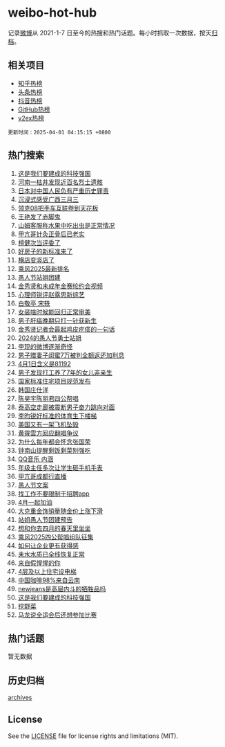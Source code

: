 # weibo-hot-hub

记录[微博](https://www.weibo.com)从 2021-1-7 日至今的热搜和热门话题。每小时抓取一次数据，按天[归档](archives)。

## 相关项目

- [知乎热榜](https://github.com/lonnyzhang423/zhihu-hot-hub)
- [头条热榜](https://github.com/lonnyzhang423/toutiao-hot-hub)
- [抖音热榜](https://github.com/lonnyzhang423/douyin-hot-hub)
- [GitHub热榜](https://github.com/lonnyzhang423/github-hot-hub)
- [v2ex热榜](https://github.com/lonnyzhang423/v2ex-hot-hub)


`更新时间：2025-04-01 04:15:15 +0800`

## 热门搜索

1. [这是我们要建成的科技强国](https://m.weibo.cn/search?containerid=100103type%3D1%26t%3D10%26q%3D%23%E8%BF%99%E6%98%AF%E6%88%91%E4%BB%AC%E8%A6%81%E5%BB%BA%E6%88%90%E7%9A%84%E7%A7%91%E6%8A%80%E5%BC%BA%E5%9B%BD%23&stream_entry_id=51&isnewpage=1&extparam=seat%3D1%26filter_type%3Drealtimehot%26stream_entry_id%3D51%26c_type%3D51%26q%3D%2523%25E8%25BF%2599%25E6%2598%25AF%25E6%2588%2591%25E4%25BB%25AC%25E8%25A6%2581%25E5%25BB%25BA%25E6%2588%2590%25E7%259A%2584%25E7%25A7%2591%25E6%258A%2580%25E5%25BC%25BA%25E5%259B%25BD%2523%26cate%3D10103%26pos%3D0%26dgr%3D0%26display_time%3D1743452114%26pre_seqid%3D17434521144310315097182)
1. [河南一枯井发现近百名烈士遗骸](https://m.weibo.cn/search?containerid=100103type%3D1%26t%3D10%26q%3D%23%E6%B2%B3%E5%8D%97%E4%B8%80%E6%9E%AF%E4%BA%95%E5%8F%91%E7%8E%B0%E8%BF%91%E7%99%BE%E5%90%8D%E7%83%88%E5%A3%AB%E9%81%97%E9%AA%B8%23&stream_entry_id=31&isnewpage=1&extparam=seat%3D1%26filter_type%3Drealtimehot%26q%3D%2523%25E6%25B2%25B3%25E5%258D%2597%25E4%25B8%2580%25E6%259E%25AF%25E4%25BA%2595%25E5%258F%2591%25E7%258E%25B0%25E8%25BF%2591%25E7%2599%25BE%25E5%2590%258D%25E7%2583%2588%25E5%25A3%25AB%25E9%2581%2597%25E9%25AA%25B8%2523%26c_type%3D31%26cate%3D5001%26pos%3D0%26flag%3D0%26stream_entry_id%3D31%26realpos%3D1%26lcate%3D5001%26dgr%3D0%26band_rank%3D1%26display_time%3D1743452114%26pre_seqid%3D17434521144310315097182)
1. [日本对中国人民负有严重历史罪责](https://m.weibo.cn/search?containerid=100103type%3D1%26t%3D10%26q%3D%23%E6%97%A5%E6%9C%AC%E5%AF%B9%E4%B8%AD%E5%9B%BD%E4%BA%BA%E6%B0%91%E8%B4%9F%E6%9C%89%E4%B8%A5%E9%87%8D%E5%8E%86%E5%8F%B2%E7%BD%AA%E8%B4%A3%23&stream_entry_id=31&isnewpage=1&extparam=seat%3D1%26filter_type%3Drealtimehot%26q%3D%2523%25E6%2597%25A5%25E6%259C%25AC%25E5%25AF%25B9%25E4%25B8%25AD%25E5%259B%25BD%25E4%25BA%25BA%25E6%25B0%2591%25E8%25B4%259F%25E6%259C%2589%25E4%25B8%25A5%25E9%2587%258D%25E5%258E%2586%25E5%258F%25B2%25E7%25BD%25AA%25E8%25B4%25A3%2523%26c_type%3D31%26cate%3D5001%26pos%3D1%26flag%3D0%26stream_entry_id%3D31%26realpos%3D2%26lcate%3D5001%26dgr%3D0%26band_rank%3D2%26display_time%3D1743452114%26pre_seqid%3D17434521144310315097182)
1. [沉浸式感受广西三月三](https://m.weibo.cn/search?containerid=100103type%3D1%26t%3D10%26q%3D%23%E6%B2%89%E6%B5%B8%E5%BC%8F%E6%84%9F%E5%8F%97%E5%B9%BF%E8%A5%BF%E4%B8%89%E6%9C%88%E4%B8%89%23&stream_entry_id=31&isnewpage=1&extparam=seat%3D1%26filter_type%3Drealtimehot%26q%3D%2523%25E6%25B2%2589%25E6%25B5%25B8%25E5%25BC%258F%25E6%2584%259F%25E5%258F%2597%25E5%25B9%25BF%25E8%25A5%25BF%25E4%25B8%2589%25E6%259C%2588%25E4%25B8%2589%2523%26c_type%3D31%26cate%3D5001%26pos%3D2%26flag%3D0%26stream_entry_id%3D31%26realpos%3D3%26lcate%3D5001%26dgr%3D0%26band_rank%3D3%26display_time%3D1743452114%26pre_seqid%3D17434521144310315097182)
1. [领克08把手车互联卷到天花板](https://m.weibo.cn/search?containerid=100103type%3D1%26t%3D10%26q%3D%23%E9%A2%86%E5%85%8B08%E6%8A%8A%E6%89%8B%E8%BD%A6%E4%BA%92%E8%81%94%E5%8D%B7%E5%88%B0%E5%A4%A9%E8%8A%B1%E6%9D%BF%23&stream_entry_id=31&isnewpage=1&extparam=seat%3D1%26filter_type%3Drealtimehot%26q%3D%2523%25E9%25A2%2586%25E5%2585%258B08%25E6%258A%258A%25E6%2589%258B%25E8%25BD%25A6%25E4%25BA%2592%25E8%2581%2594%25E5%258D%25B7%25E5%2588%25B0%25E5%25A4%25A9%25E8%258A%25B1%25E6%259D%25BF%2523%26c_type%3D31%26topic_ad%3D1%26adid%3D281746%26cate%3D5001%26pos%3D3%26stream_entry_id%3D31%26lcate%3D5001%26dgr%3D0%26is_ad_pos%3D1%26band_rank%3D4%26display_time%3D1743452114%26pre_seqid%3D17434521144310315097182)
1. [王艳发了赤脚鬼](https://m.weibo.cn/search?containerid=100103type%3D1%26t%3D10%26q%3D%E7%8E%8B%E8%89%B3%E5%8F%91%E4%BA%86%E8%B5%A4%E8%84%9A%E9%AC%BC&stream_entry_id=31&isnewpage=1&extparam=seat%3D1%26filter_type%3Drealtimehot%26q%3D%25E7%258E%258B%25E8%2589%25B3%25E5%258F%2591%25E4%25BA%2586%25E8%25B5%25A4%25E8%2584%259A%25E9%25AC%25BC%26c_type%3D31%26cate%3D5001%26pos%3D4%26flag%3D2%26stream_entry_id%3D31%26realpos%3D4%26lcate%3D5001%26dgr%3D0%26band_rank%3D4%26display_time%3D1743452114%26pre_seqid%3D17434521144310315097182)
1. [山姆客服称水果中吃出虫是正常情况](https://m.weibo.cn/search?containerid=100103type%3D1%26t%3D10%26q%3D%23%E5%B1%B1%E5%A7%86%E5%AE%A2%E6%9C%8D%E7%A7%B0%E6%B0%B4%E6%9E%9C%E4%B8%AD%E5%90%83%E5%87%BA%E8%99%AB%E6%98%AF%E6%AD%A3%E5%B8%B8%E6%83%85%E5%86%B5%23&stream_entry_id=31&isnewpage=1&extparam=seat%3D1%26filter_type%3Drealtimehot%26q%3D%2523%25E5%25B1%25B1%25E5%25A7%2586%25E5%25AE%25A2%25E6%259C%258D%25E7%25A7%25B0%25E6%25B0%25B4%25E6%259E%259C%25E4%25B8%25AD%25E5%2590%2583%25E5%2587%25BA%25E8%2599%25AB%25E6%2598%25AF%25E6%25AD%25A3%25E5%25B8%25B8%25E6%2583%2585%25E5%2586%25B5%2523%26c_type%3D31%26cate%3D5001%26pos%3D5%26flag%3D0%26stream_entry_id%3D31%26realpos%3D5%26lcate%3D5001%26dgr%3D0%26band_rank%3D5%26display_time%3D1743452114%26pre_seqid%3D17434521144310315097182)
1. [甲亢哥针灸正骨后已老实](https://m.weibo.cn/search?containerid=100103type%3D1%26t%3D10%26q%3D%23%E7%94%B2%E4%BA%A2%E5%93%A5%E9%92%88%E7%81%B8%E6%AD%A3%E9%AA%A8%E5%90%8E%E5%B7%B2%E8%80%81%E5%AE%9E%23&stream_entry_id=31&isnewpage=1&extparam=seat%3D1%26filter_type%3Drealtimehot%26q%3D%2523%25E7%2594%25B2%25E4%25BA%25A2%25E5%2593%25A5%25E9%2592%2588%25E7%2581%25B8%25E6%25AD%25A3%25E9%25AA%25A8%25E5%2590%258E%25E5%25B7%25B2%25E8%2580%2581%25E5%25AE%259E%2523%26c_type%3D31%26cate%3D5001%26pos%3D6%26flag%3D0%26stream_entry_id%3D31%26realpos%3D6%26lcate%3D5001%26dgr%3D0%26band_rank%3D6%26display_time%3D1743452114%26pre_seqid%3D17434521144310315097182)
1. [檀健次当评委了](https://m.weibo.cn/search?containerid=100103type%3D1%26t%3D10%26q%3D%23%E6%AA%80%E5%81%A5%E6%AC%A1%E5%BD%93%E8%AF%84%E5%A7%94%E4%BA%86%23&stream_entry_id=31&isnewpage=1&extparam=seat%3D1%26filter_type%3Drealtimehot%26q%3D%2523%25E6%25AA%2580%25E5%2581%25A5%25E6%25AC%25A1%25E5%25BD%2593%25E8%25AF%2584%25E5%25A7%2594%25E4%25BA%2586%2523%26c_type%3D31%26cate%3D5001%26pos%3D7%26flag%3D0%26stream_entry_id%3D31%26realpos%3D7%26lcate%3D5001%26dgr%3D0%26band_rank%3D7%26display_time%3D1743452114%26pre_seqid%3D17434521144310315097182)
1. [好房子的新标准来了](https://m.weibo.cn/search?containerid=100103type%3D1%26t%3D10%26q%3D%23%E5%A5%BD%E6%88%BF%E5%AD%90%E7%9A%84%E6%96%B0%E6%A0%87%E5%87%86%E6%9D%A5%E4%BA%86%23&stream_entry_id=31&isnewpage=1&extparam=seat%3D1%26filter_type%3Drealtimehot%26q%3D%2523%25E5%25A5%25BD%25E6%2588%25BF%25E5%25AD%2590%25E7%259A%2584%25E6%2596%25B0%25E6%25A0%2587%25E5%2587%2586%25E6%259D%25A5%25E4%25BA%2586%2523%26c_type%3D31%26cate%3D5001%26pos%3D8%26flag%3D0%26stream_entry_id%3D31%26realpos%3D8%26lcate%3D5001%26dgr%3D0%26band_rank%3D8%26display_time%3D1743452114%26pre_seqid%3D17434521144310315097182)
1. [横店变竖店了](https://m.weibo.cn/search?containerid=100103type%3D1%26t%3D10%26q%3D%23%E6%A8%AA%E5%BA%97%E5%8F%98%E7%AB%96%E5%BA%97%E4%BA%86%23&stream_entry_id=31&isnewpage=1&extparam=seat%3D1%26filter_type%3Drealtimehot%26q%3D%2523%25E6%25A8%25AA%25E5%25BA%2597%25E5%258F%2598%25E7%25AB%2596%25E5%25BA%2597%25E4%25BA%2586%2523%26c_type%3D31%26cate%3D5001%26pos%3D9%26flag%3D0%26stream_entry_id%3D31%26realpos%3D9%26lcate%3D5001%26dgr%3D0%26band_rank%3D9%26display_time%3D1743452114%26pre_seqid%3D17434521144310315097182)
1. [乘风2025最新排名](https://m.weibo.cn/search?containerid=100103type%3D1%26t%3D10%26q%3D%23%E4%B9%98%E9%A3%8E2025%E6%9C%80%E6%96%B0%E6%8E%92%E5%90%8D%23&stream_entry_id=31&isnewpage=1&extparam=seat%3D1%26filter_type%3Drealtimehot%26q%3D%2523%25E4%25B9%2598%25E9%25A3%258E2025%25E6%259C%2580%25E6%2596%25B0%25E6%258E%2592%25E5%2590%258D%2523%26c_type%3D31%26cate%3D5001%26pos%3D10%26flag%3D0%26stream_entry_id%3D31%26realpos%3D10%26lcate%3D5001%26dgr%3D0%26band_rank%3D10%26display_time%3D1743452114%26pre_seqid%3D17434521144310315097182)
1. [愚人节站姐团建](https://m.weibo.cn/search?containerid=100103type%3D1%26t%3D10%26q%3D%23%E6%84%9A%E4%BA%BA%E8%8A%82%E7%AB%99%E5%A7%90%E5%9B%A2%E5%BB%BA%23&stream_entry_id=31&isnewpage=1&extparam=seat%3D1%26filter_type%3Drealtimehot%26q%3D%2523%25E6%2584%259A%25E4%25BA%25BA%25E8%258A%2582%25E7%25AB%2599%25E5%25A7%2590%25E5%259B%25A2%25E5%25BB%25BA%2523%26c_type%3D31%26cate%3D5001%26pos%3D11%26flag%3D2%26stream_entry_id%3D31%26realpos%3D11%26lcate%3D5001%26dgr%3D0%26band_rank%3D11%26display_time%3D1743452114%26pre_seqid%3D17434521144310315097182)
1. [金秀贤和未成年金赛纶约会视频](https://m.weibo.cn/search?containerid=100103type%3D1%26t%3D10%26q%3D%E9%87%91%E7%A7%80%E8%B4%A4%E5%92%8C%E6%9C%AA%E6%88%90%E5%B9%B4%E9%87%91%E8%B5%9B%E7%BA%B6%E7%BA%A6%E4%BC%9A%E8%A7%86%E9%A2%91&stream_entry_id=31&isnewpage=1&extparam=seat%3D1%26filter_type%3Drealtimehot%26q%3D%25E9%2587%2591%25E7%25A7%2580%25E8%25B4%25A4%25E5%2592%258C%25E6%259C%25AA%25E6%2588%2590%25E5%25B9%25B4%25E9%2587%2591%25E8%25B5%259B%25E7%25BA%25B6%25E7%25BA%25A6%25E4%25BC%259A%25E8%25A7%2586%25E9%25A2%2591%26c_type%3D31%26cate%3D5001%26pos%3D12%26flag%3D2%26stream_entry_id%3D31%26realpos%3D12%26lcate%3D5001%26dgr%3D0%26band_rank%3D12%26display_time%3D1743452114%26pre_seqid%3D17434521144310315097182)
1. [心理师锐评赵露思新综艺](https://m.weibo.cn/search?containerid=100103type%3D1%26t%3D10%26q%3D%23%E5%BF%83%E7%90%86%E5%B8%88%E9%94%90%E8%AF%84%E8%B5%B5%E9%9C%B2%E6%80%9D%E6%96%B0%E7%BB%BC%E8%89%BA%23&stream_entry_id=31&isnewpage=1&extparam=seat%3D1%26filter_type%3Drealtimehot%26q%3D%2523%25E5%25BF%2583%25E7%2590%2586%25E5%25B8%2588%25E9%2594%2590%25E8%25AF%2584%25E8%25B5%25B5%25E9%259C%25B2%25E6%2580%259D%25E6%2596%25B0%25E7%25BB%25BC%25E8%2589%25BA%2523%26c_type%3D31%26cate%3D5001%26pos%3D13%26flag%3D2%26stream_entry_id%3D31%26realpos%3D13%26lcate%3D5001%26dgr%3D0%26band_rank%3D13%26display_time%3D1743452114%26pre_seqid%3D17434521144310315097182)
1. [白敬亭 宋轶](https://m.weibo.cn/search?containerid=100103type%3D1%26t%3D10%26q%3D%E7%99%BD%E6%95%AC%E4%BA%AD+%E5%AE%8B%E8%BD%B6&stream_entry_id=31&isnewpage=1&extparam=seat%3D1%26filter_type%3Drealtimehot%26q%3D%25E7%2599%25BD%25E6%2595%25AC%25E4%25BA%25AD%2520%25E5%25AE%258B%25E8%25BD%25B6%26c_type%3D31%26cate%3D5001%26pos%3D14%26flag%3D2%26stream_entry_id%3D31%26realpos%3D14%26lcate%3D5001%26dgr%3D0%26band_rank%3D14%26display_time%3D1743452114%26pre_seqid%3D17434521144310315097182)
1. [女装啥时候能回归正常审美](https://m.weibo.cn/search?containerid=100103type%3D1%26t%3D10%26q%3D%E5%A5%B3%E8%A3%85%E5%95%A5%E6%97%B6%E5%80%99%E8%83%BD%E5%9B%9E%E5%BD%92%E6%AD%A3%E5%B8%B8%E5%AE%A1%E7%BE%8E&stream_entry_id=31&isnewpage=1&extparam=seat%3D1%26filter_type%3Drealtimehot%26q%3D%25E5%25A5%25B3%25E8%25A3%2585%25E5%2595%25A5%25E6%2597%25B6%25E5%2580%2599%25E8%2583%25BD%25E5%259B%259E%25E5%25BD%2592%25E6%25AD%25A3%25E5%25B8%25B8%25E5%25AE%25A1%25E7%25BE%258E%26c_type%3D31%26cate%3D5001%26pos%3D15%26flag%3D2%26stream_entry_id%3D31%26realpos%3D15%26lcate%3D5001%26dgr%3D0%26band_rank%3D15%26display_time%3D1743452114%26pre_seqid%3D17434521144310315097182)
1. [男子肝癌晚期只打一针获新生](https://m.weibo.cn/search?containerid=100103type%3D1%26t%3D10%26q%3D%23%E7%94%B7%E5%AD%90%E8%82%9D%E7%99%8C%E6%99%9A%E6%9C%9F%E5%8F%AA%E6%89%93%E4%B8%80%E9%92%88%E8%8E%B7%E6%96%B0%E7%94%9F%23&stream_entry_id=31&isnewpage=1&extparam=seat%3D1%26filter_type%3Drealtimehot%26q%3D%2523%25E7%2594%25B7%25E5%25AD%2590%25E8%2582%259D%25E7%2599%258C%25E6%2599%259A%25E6%259C%259F%25E5%258F%25AA%25E6%2589%2593%25E4%25B8%2580%25E9%2592%2588%25E8%258E%25B7%25E6%2596%25B0%25E7%2594%259F%2523%26c_type%3D31%26cate%3D5001%26pos%3D16%26flag%3D0%26stream_entry_id%3D31%26realpos%3D16%26lcate%3D5001%26dgr%3D0%26band_rank%3D16%26display_time%3D1743452114%26pre_seqid%3D17434521144310315097182)
1. [金秀贤记者会最起鸡皮疙瘩的一句话](https://m.weibo.cn/search?containerid=100103type%3D1%26t%3D10%26q%3D%23%E9%87%91%E7%A7%80%E8%B4%A4%E8%AE%B0%E8%80%85%E4%BC%9A%E6%9C%80%E8%B5%B7%E9%B8%A1%E7%9A%AE%E7%96%99%E7%98%A9%E7%9A%84%E4%B8%80%E5%8F%A5%E8%AF%9D%23&stream_entry_id=31&isnewpage=1&extparam=seat%3D1%26filter_type%3Drealtimehot%26q%3D%2523%25E9%2587%2591%25E7%25A7%2580%25E8%25B4%25A4%25E8%25AE%25B0%25E8%2580%2585%25E4%25BC%259A%25E6%259C%2580%25E8%25B5%25B7%25E9%25B8%25A1%25E7%259A%25AE%25E7%2596%2599%25E7%2598%25A9%25E7%259A%2584%25E4%25B8%2580%25E5%258F%25A5%25E8%25AF%259D%2523%26c_type%3D31%26cate%3D5001%26pos%3D17%26flag%3D2%26stream_entry_id%3D31%26realpos%3D17%26lcate%3D5001%26dgr%3D0%26band_rank%3D17%26display_time%3D1743452114%26pre_seqid%3D17434521144310315097182)
1. [2024的愚人节勇士站姐](https://m.weibo.cn/search?containerid=100103type%3D1%26t%3D10%26q%3D2024%E7%9A%84%E6%84%9A%E4%BA%BA%E8%8A%82%E5%8B%87%E5%A3%AB%E7%AB%99%E5%A7%90&stream_entry_id=31&isnewpage=1&extparam=seat%3D1%26filter_type%3Drealtimehot%26q%3D2024%25E7%259A%2584%25E6%2584%259A%25E4%25BA%25BA%25E8%258A%2582%25E5%258B%2587%25E5%25A3%25AB%25E7%25AB%2599%25E5%25A7%2590%26c_type%3D31%26cate%3D5001%26pos%3D18%26flag%3D0%26stream_entry_id%3D31%26realpos%3D18%26lcate%3D5001%26dgr%3D0%26band_rank%3D18%26display_time%3D1743452114%26pre_seqid%3D17434521144310315097182)
1. [李现的微博逐渐奇怪](https://m.weibo.cn/search?containerid=100103type%3D1%26t%3D10%26q%3D%23%E6%9D%8E%E7%8E%B0%E7%9A%84%E5%BE%AE%E5%8D%9A%E9%80%90%E6%B8%90%E5%A5%87%E6%80%AA%23&stream_entry_id=31&isnewpage=1&extparam=seat%3D1%26filter_type%3Drealtimehot%26q%3D%2523%25E6%259D%258E%25E7%258E%25B0%25E7%259A%2584%25E5%25BE%25AE%25E5%258D%259A%25E9%2580%2590%25E6%25B8%2590%25E5%25A5%2587%25E6%2580%25AA%2523%26c_type%3D31%26cate%3D5001%26pos%3D19%26flag%3D2%26stream_entry_id%3D31%26realpos%3D19%26lcate%3D5001%26dgr%3D0%26band_rank%3D19%26display_time%3D1743452114%26pre_seqid%3D17434521144310315097182)
1. [男子赠妻子闺蜜7万被判全额返还加利息](https://m.weibo.cn/search?containerid=100103type%3D1%26t%3D10%26q%3D%23%E7%94%B7%E5%AD%90%E8%B5%A0%E5%A6%BB%E5%AD%90%E9%97%BA%E8%9C%9C7%E4%B8%87%E8%A2%AB%E5%88%A4%E5%85%A8%E9%A2%9D%E8%BF%94%E8%BF%98%E5%8A%A0%E5%88%A9%E6%81%AF%23&stream_entry_id=31&isnewpage=1&extparam=seat%3D1%26filter_type%3Drealtimehot%26q%3D%2523%25E7%2594%25B7%25E5%25AD%2590%25E8%25B5%25A0%25E5%25A6%25BB%25E5%25AD%2590%25E9%2597%25BA%25E8%259C%259C7%25E4%25B8%2587%25E8%25A2%25AB%25E5%2588%25A4%25E5%2585%25A8%25E9%25A2%259D%25E8%25BF%2594%25E8%25BF%2598%25E5%258A%25A0%25E5%2588%25A9%25E6%2581%25AF%2523%26c_type%3D31%26cate%3D5001%26pos%3D20%26flag%3D0%26stream_entry_id%3D31%26realpos%3D20%26lcate%3D5001%26dgr%3D0%26band_rank%3D20%26display_time%3D1743452114%26pre_seqid%3D17434521144310315097182)
1. [4月1日含义是81192](https://m.weibo.cn/search?containerid=100103type%3D1%26t%3D10%26q%3D%234%E6%9C%881%E6%97%A5%E5%90%AB%E4%B9%89%E6%98%AF81192%23&stream_entry_id=31&isnewpage=1&extparam=seat%3D1%26filter_type%3Drealtimehot%26q%3D%25234%25E6%259C%25881%25E6%2597%25A5%25E5%2590%25AB%25E4%25B9%2589%25E6%2598%25AF81192%2523%26c_type%3D31%26cate%3D5001%26pos%3D21%26flag%3D1%26stream_entry_id%3D31%26realpos%3D21%26lcate%3D5001%26dgr%3D0%26band_rank%3D21%26display_time%3D1743452114%26pre_seqid%3D17434521144310315097182)
1. [男子发现打工养了7年的女儿非亲生](https://m.weibo.cn/search?containerid=100103type%3D1%26t%3D10%26q%3D%23%E7%94%B7%E5%AD%90%E5%8F%91%E7%8E%B0%E6%89%93%E5%B7%A5%E5%85%BB%E4%BA%867%E5%B9%B4%E7%9A%84%E5%A5%B3%E5%84%BF%E9%9D%9E%E4%BA%B2%E7%94%9F%23&stream_entry_id=31&isnewpage=1&extparam=seat%3D1%26filter_type%3Drealtimehot%26q%3D%2523%25E7%2594%25B7%25E5%25AD%2590%25E5%258F%2591%25E7%258E%25B0%25E6%2589%2593%25E5%25B7%25A5%25E5%2585%25BB%25E4%25BA%25867%25E5%25B9%25B4%25E7%259A%2584%25E5%25A5%25B3%25E5%2584%25BF%25E9%259D%259E%25E4%25BA%25B2%25E7%2594%259F%2523%26c_type%3D31%26cate%3D5001%26pos%3D22%26flag%3D0%26stream_entry_id%3D31%26realpos%3D22%26lcate%3D5001%26dgr%3D0%26band_rank%3D22%26display_time%3D1743452114%26pre_seqid%3D17434521144310315097182)
1. [国家标准住宅项目规范发布](https://m.weibo.cn/search?containerid=100103type%3D1%26t%3D10%26q%3D%23%E5%9B%BD%E5%AE%B6%E6%A0%87%E5%87%86%E4%BD%8F%E5%AE%85%E9%A1%B9%E7%9B%AE%E8%A7%84%E8%8C%83%E5%8F%91%E5%B8%83%23&stream_entry_id=31&isnewpage=1&extparam=seat%3D1%26filter_type%3Drealtimehot%26q%3D%2523%25E5%259B%25BD%25E5%25AE%25B6%25E6%25A0%2587%25E5%2587%2586%25E4%25BD%258F%25E5%25AE%2585%25E9%25A1%25B9%25E7%259B%25AE%25E8%25A7%2584%25E8%258C%2583%25E5%258F%2591%25E5%25B8%2583%2523%26c_type%3D31%26cate%3D5001%26pos%3D23%26flag%3D0%26stream_entry_id%3D31%26realpos%3D23%26lcate%3D5001%26dgr%3D0%26band_rank%3D23%26display_time%3D1743452114%26pre_seqid%3D17434521144310315097182)
1. [韩国庄仕洋](https://m.weibo.cn/search?containerid=100103type%3D1%26t%3D10%26q%3D%E9%9F%A9%E5%9B%BD%E5%BA%84%E4%BB%95%E6%B4%8B&stream_entry_id=31&isnewpage=1&extparam=seat%3D1%26filter_type%3Drealtimehot%26q%3D%25E9%259F%25A9%25E5%259B%25BD%25E5%25BA%2584%25E4%25BB%2595%25E6%25B4%258B%26c_type%3D31%26cate%3D5001%26pos%3D24%26flag%3D0%26stream_entry_id%3D31%26realpos%3D24%26lcate%3D5001%26dgr%3D0%26band_rank%3D24%26display_time%3D1743452114%26pre_seqid%3D17434521144310315097182)
1. [陈昊宇陈丽君四公帮唱](https://m.weibo.cn/search?containerid=100103type%3D1%26t%3D10%26q%3D%23%E9%99%88%E6%98%8A%E5%AE%87%E9%99%88%E4%B8%BD%E5%90%9B%E5%9B%9B%E5%85%AC%E5%B8%AE%E5%94%B1%23&stream_entry_id=31&isnewpage=1&extparam=seat%3D1%26filter_type%3Drealtimehot%26q%3D%2523%25E9%2599%2588%25E6%2598%258A%25E5%25AE%2587%25E9%2599%2588%25E4%25B8%25BD%25E5%2590%259B%25E5%259B%259B%25E5%2585%25AC%25E5%25B8%25AE%25E5%2594%25B1%2523%26c_type%3D31%26cate%3D5001%26pos%3D25%26flag%3D0%26stream_entry_id%3D31%26realpos%3D25%26lcate%3D5001%26dgr%3D0%26band_rank%3D25%26display_time%3D1743452114%26pre_seqid%3D17434521144310315097182)
1. [泰高空走廊被震断男子奋力跳向对面](https://m.weibo.cn/search?containerid=100103type%3D1%26t%3D10%26q%3D%23%E6%B3%B0%E9%AB%98%E7%A9%BA%E8%B5%B0%E5%BB%8A%E8%A2%AB%E9%9C%87%E6%96%AD%E7%94%B7%E5%AD%90%E5%A5%8B%E5%8A%9B%E8%B7%B3%E5%90%91%E5%AF%B9%E9%9D%A2%23&stream_entry_id=31&isnewpage=1&extparam=seat%3D1%26filter_type%3Drealtimehot%26q%3D%2523%25E6%25B3%25B0%25E9%25AB%2598%25E7%25A9%25BA%25E8%25B5%25B0%25E5%25BB%258A%25E8%25A2%25AB%25E9%259C%2587%25E6%2596%25AD%25E7%2594%25B7%25E5%25AD%2590%25E5%25A5%258B%25E5%258A%259B%25E8%25B7%25B3%25E5%2590%2591%25E5%25AF%25B9%25E9%259D%25A2%2523%26c_type%3D31%26cate%3D5001%26pos%3D26%26flag%3D0%26stream_entry_id%3D31%26realpos%3D26%26lcate%3D5001%26dgr%3D0%26band_rank%3D26%26display_time%3D1743452114%26pre_seqid%3D17434521144310315097182)
1. [李昀锐好标准的体育生下楼梯](https://m.weibo.cn/search?containerid=100103type%3D1%26t%3D10%26q%3D%23%E6%9D%8E%E6%98%80%E9%94%90%E5%A5%BD%E6%A0%87%E5%87%86%E7%9A%84%E4%BD%93%E8%82%B2%E7%94%9F%E4%B8%8B%E6%A5%BC%E6%A2%AF%23&stream_entry_id=31&isnewpage=1&extparam=seat%3D1%26filter_type%3Drealtimehot%26q%3D%2523%25E6%259D%258E%25E6%2598%2580%25E9%2594%2590%25E5%25A5%25BD%25E6%25A0%2587%25E5%2587%2586%25E7%259A%2584%25E4%25BD%2593%25E8%2582%25B2%25E7%2594%259F%25E4%25B8%258B%25E6%25A5%25BC%25E6%25A2%25AF%2523%26c_type%3D31%26cate%3D5001%26pos%3D27%26flag%3D0%26stream_entry_id%3D31%26realpos%3D27%26lcate%3D5001%26dgr%3D0%26band_rank%3D27%26display_time%3D1743452114%26pre_seqid%3D17434521144310315097182)
1. [美国又有一架飞机坠毁](https://m.weibo.cn/search?containerid=100103type%3D1%26t%3D10%26q%3D%23%E7%BE%8E%E5%9B%BD%E5%8F%88%E6%9C%89%E4%B8%80%E6%9E%B6%E9%A3%9E%E6%9C%BA%E5%9D%A0%E6%AF%81%23&stream_entry_id=31&isnewpage=1&extparam=seat%3D1%26filter_type%3Drealtimehot%26q%3D%2523%25E7%25BE%258E%25E5%259B%25BD%25E5%258F%2588%25E6%259C%2589%25E4%25B8%2580%25E6%259E%25B6%25E9%25A3%259E%25E6%259C%25BA%25E5%259D%25A0%25E6%25AF%2581%2523%26c_type%3D31%26cate%3D5001%26pos%3D28%26flag%3D1%26stream_entry_id%3D31%26realpos%3D28%26lcate%3D5001%26dgr%3D0%26band_rank%3D28%26display_time%3D1743452114%26pre_seqid%3D17434521144310315097182)
1. [黄霄雲方回应翻唱争议](https://m.weibo.cn/search?containerid=100103type%3D1%26t%3D10%26q%3D%23%E9%BB%84%E9%9C%84%E9%9B%B2%E6%96%B9%E5%9B%9E%E5%BA%94%E7%BF%BB%E5%94%B1%E4%BA%89%E8%AE%AE%23&stream_entry_id=31&isnewpage=1&extparam=seat%3D1%26filter_type%3Drealtimehot%26q%3D%2523%25E9%25BB%2584%25E9%259C%2584%25E9%259B%25B2%25E6%2596%25B9%25E5%259B%259E%25E5%25BA%2594%25E7%25BF%25BB%25E5%2594%25B1%25E4%25BA%2589%25E8%25AE%25AE%2523%26c_type%3D31%26cate%3D5001%26pos%3D29%26flag%3D0%26stream_entry_id%3D31%26realpos%3D29%26lcate%3D5001%26dgr%3D0%26band_rank%3D29%26display_time%3D1743452114%26pre_seqid%3D17434521144310315097182)
1. [为什么每年都会怀念张国荣](https://m.weibo.cn/search?containerid=100103type%3D1%26t%3D10%26q%3D%E4%B8%BA%E4%BB%80%E4%B9%88%E6%AF%8F%E5%B9%B4%E9%83%BD%E4%BC%9A%E6%80%80%E5%BF%B5%E5%BC%A0%E5%9B%BD%E8%8D%A3&stream_entry_id=31&isnewpage=1&extparam=seat%3D1%26filter_type%3Drealtimehot%26q%3D%25E4%25B8%25BA%25E4%25BB%2580%25E4%25B9%2588%25E6%25AF%258F%25E5%25B9%25B4%25E9%2583%25BD%25E4%25BC%259A%25E6%2580%2580%25E5%25BF%25B5%25E5%25BC%25A0%25E5%259B%25BD%25E8%258D%25A3%26c_type%3D31%26cate%3D5001%26pos%3D30%26flag%3D0%26stream_entry_id%3D31%26realpos%3D30%26lcate%3D5001%26dgr%3D0%26band_rank%3D30%26display_time%3D1743452114%26pre_seqid%3D17434521144310315097182)
1. [钟南山提醒剩饭剩菜别强吃](https://m.weibo.cn/search?containerid=100103type%3D1%26t%3D10%26q%3D%23%E9%92%9F%E5%8D%97%E5%B1%B1%E6%8F%90%E9%86%92%E5%89%A9%E9%A5%AD%E5%89%A9%E8%8F%9C%E5%88%AB%E5%BC%BA%E5%90%83%23&stream_entry_id=31&isnewpage=1&extparam=seat%3D1%26filter_type%3Drealtimehot%26q%3D%2523%25E9%2592%259F%25E5%258D%2597%25E5%25B1%25B1%25E6%258F%2590%25E9%2586%2592%25E5%2589%25A9%25E9%25A5%25AD%25E5%2589%25A9%25E8%258F%259C%25E5%2588%25AB%25E5%25BC%25BA%25E5%2590%2583%2523%26c_type%3D31%26cate%3D5001%26pos%3D31%26flag%3D0%26stream_entry_id%3D31%26realpos%3D31%26lcate%3D5001%26dgr%3D0%26band_rank%3D31%26display_time%3D1743452114%26pre_seqid%3D17434521144310315097182)
1. [QQ音乐 内涵](https://m.weibo.cn/search?containerid=100103type%3D1%26t%3D10%26q%3DQQ%E9%9F%B3%E4%B9%90+%E5%86%85%E6%B6%B5&stream_entry_id=31&isnewpage=1&extparam=seat%3D1%26filter_type%3Drealtimehot%26q%3DQQ%25E9%259F%25B3%25E4%25B9%2590%2520%25E5%2586%2585%25E6%25B6%25B5%26c_type%3D31%26cate%3D5001%26pos%3D32%26flag%3D0%26stream_entry_id%3D31%26realpos%3D32%26lcate%3D5001%26dgr%3D0%26band_rank%3D32%26display_time%3D1743452114%26pre_seqid%3D17434521144310315097182)
1. [年级主任多次让学生砸手机手表](https://m.weibo.cn/search?containerid=100103type%3D1%26t%3D10%26q%3D%23%E5%B9%B4%E7%BA%A7%E4%B8%BB%E4%BB%BB%E5%A4%9A%E6%AC%A1%E8%AE%A9%E5%AD%A6%E7%94%9F%E7%A0%B8%E6%89%8B%E6%9C%BA%E6%89%8B%E8%A1%A8%23&stream_entry_id=31&isnewpage=1&extparam=seat%3D1%26filter_type%3Drealtimehot%26q%3D%2523%25E5%25B9%25B4%25E7%25BA%25A7%25E4%25B8%25BB%25E4%25BB%25BB%25E5%25A4%259A%25E6%25AC%25A1%25E8%25AE%25A9%25E5%25AD%25A6%25E7%2594%259F%25E7%25A0%25B8%25E6%2589%258B%25E6%259C%25BA%25E6%2589%258B%25E8%25A1%25A8%2523%26c_type%3D31%26cate%3D5001%26pos%3D33%26flag%3D1%26stream_entry_id%3D31%26realpos%3D33%26lcate%3D5001%26dgr%3D0%26band_rank%3D33%26display_time%3D1743452114%26pre_seqid%3D17434521144310315097182)
1. [甲亢哥成都行直播](https://m.weibo.cn/search?containerid=100103type%3D1%26t%3D10%26q%3D%23%E7%94%B2%E4%BA%A2%E5%93%A5%E6%88%90%E9%83%BD%E8%A1%8C%E7%9B%B4%E6%92%AD%23&stream_entry_id=31&isnewpage=1&extparam=seat%3D1%26filter_type%3Drealtimehot%26q%3D%2523%25E7%2594%25B2%25E4%25BA%25A2%25E5%2593%25A5%25E6%2588%2590%25E9%2583%25BD%25E8%25A1%258C%25E7%259B%25B4%25E6%2592%25AD%2523%26c_type%3D31%26cate%3D5001%26pos%3D34%26flag%3D0%26stream_entry_id%3D31%26realpos%3D34%26lcate%3D5001%26dgr%3D0%26band_rank%3D34%26display_time%3D1743452114%26pre_seqid%3D17434521144310315097182)
1. [愚人节文案](https://m.weibo.cn/search?containerid=100103type%3D1%26t%3D10%26q%3D%E6%84%9A%E4%BA%BA%E8%8A%82%E6%96%87%E6%A1%88&stream_entry_id=31&isnewpage=1&extparam=seat%3D1%26filter_type%3Drealtimehot%26q%3D%25E6%2584%259A%25E4%25BA%25BA%25E8%258A%2582%25E6%2596%2587%25E6%25A1%2588%26c_type%3D31%26cate%3D5001%26pos%3D35%26flag%3D0%26stream_entry_id%3D31%26realpos%3D35%26lcate%3D5001%26dgr%3D0%26band_rank%3D35%26display_time%3D1743452114%26pre_seqid%3D17434521144310315097182)
1. [找工作不要限制于招聘app](https://m.weibo.cn/search?containerid=100103type%3D1%26t%3D10%26q%3D%E6%89%BE%E5%B7%A5%E4%BD%9C%E4%B8%8D%E8%A6%81%E9%99%90%E5%88%B6%E4%BA%8E%E6%8B%9B%E8%81%98app&stream_entry_id=31&isnewpage=1&extparam=seat%3D1%26filter_type%3Drealtimehot%26q%3D%25E6%2589%25BE%25E5%25B7%25A5%25E4%25BD%259C%25E4%25B8%258D%25E8%25A6%2581%25E9%2599%2590%25E5%2588%25B6%25E4%25BA%258E%25E6%258B%259B%25E8%2581%2598app%26c_type%3D31%26cate%3D5001%26pos%3D36%26flag%3D0%26stream_entry_id%3D31%26realpos%3D36%26lcate%3D5001%26dgr%3D0%26band_rank%3D36%26display_time%3D1743452114%26pre_seqid%3D17434521144310315097182)
1. [4月一起加油](https://m.weibo.cn/search?containerid=100103type%3D1%26t%3D10%26q%3D%234%E6%9C%88%E4%B8%80%E8%B5%B7%E5%8A%A0%E6%B2%B9%23&stream_entry_id=31&isnewpage=1&extparam=seat%3D1%26filter_type%3Drealtimehot%26q%3D%25234%25E6%259C%2588%25E4%25B8%2580%25E8%25B5%25B7%25E5%258A%25A0%25E6%25B2%25B9%2523%26c_type%3D31%26cate%3D5001%26pos%3D37%26flag%3D0%26stream_entry_id%3D31%26realpos%3D37%26lcate%3D5001%26dgr%3D0%26band_rank%3D37%26display_time%3D1743452114%26pre_seqid%3D17434521144310315097182)
1. [大克重金饰销量随金价上涨下滑](https://m.weibo.cn/search?containerid=100103type%3D1%26t%3D10%26q%3D%23%E5%A4%A7%E5%85%8B%E9%87%8D%E9%87%91%E9%A5%B0%E9%94%80%E9%87%8F%E9%9A%8F%E9%87%91%E4%BB%B7%E4%B8%8A%E6%B6%A8%E4%B8%8B%E6%BB%91%23&stream_entry_id=31&isnewpage=1&extparam=seat%3D1%26filter_type%3Drealtimehot%26q%3D%2523%25E5%25A4%25A7%25E5%2585%258B%25E9%2587%258D%25E9%2587%2591%25E9%25A5%25B0%25E9%2594%2580%25E9%2587%258F%25E9%259A%258F%25E9%2587%2591%25E4%25BB%25B7%25E4%25B8%258A%25E6%25B6%25A8%25E4%25B8%258B%25E6%25BB%2591%2523%26c_type%3D31%26cate%3D5001%26pos%3D38%26flag%3D1%26stream_entry_id%3D31%26realpos%3D38%26lcate%3D5001%26dgr%3D0%26band_rank%3D38%26display_time%3D1743452114%26pre_seqid%3D17434521144310315097182)
1. [站姐愚人节团建预告](https://m.weibo.cn/search?containerid=100103type%3D1%26t%3D10%26q%3D%23%E7%AB%99%E5%A7%90%E6%84%9A%E4%BA%BA%E8%8A%82%E5%9B%A2%E5%BB%BA%E9%A2%84%E5%91%8A%23&stream_entry_id=31&isnewpage=1&extparam=seat%3D1%26filter_type%3Drealtimehot%26q%3D%2523%25E7%25AB%2599%25E5%25A7%2590%25E6%2584%259A%25E4%25BA%25BA%25E8%258A%2582%25E5%259B%25A2%25E5%25BB%25BA%25E9%25A2%2584%25E5%2591%258A%2523%26c_type%3D31%26cate%3D5001%26pos%3D39%26flag%3D0%26stream_entry_id%3D31%26realpos%3D39%26lcate%3D5001%26dgr%3D0%26band_rank%3D39%26display_time%3D1743452114%26pre_seqid%3D17434521144310315097182)
1. [想和你去四月的春天里坐坐](https://m.weibo.cn/search?containerid=100103type%3D1%26t%3D10%26q%3D%23%E6%83%B3%E5%92%8C%E4%BD%A0%E5%8E%BB%E5%9B%9B%E6%9C%88%E7%9A%84%E6%98%A5%E5%A4%A9%E9%87%8C%E5%9D%90%E5%9D%90%23&stream_entry_id=31&isnewpage=1&extparam=seat%3D1%26filter_type%3Drealtimehot%26q%3D%2523%25E6%2583%25B3%25E5%2592%258C%25E4%25BD%25A0%25E5%258E%25BB%25E5%259B%259B%25E6%259C%2588%25E7%259A%2584%25E6%2598%25A5%25E5%25A4%25A9%25E9%2587%258C%25E5%259D%2590%25E5%259D%2590%2523%26c_type%3D31%26cate%3D5001%26pos%3D40%26flag%3D0%26stream_entry_id%3D31%26realpos%3D40%26lcate%3D5001%26dgr%3D0%26band_rank%3D40%26display_time%3D1743452114%26pre_seqid%3D17434521144310315097182)
1. [乘风2025四公帮唱组队征集](https://m.weibo.cn/search?containerid=100103type%3D1%26t%3D10%26q%3D%23%E4%B9%98%E9%A3%8E2025%E5%9B%9B%E5%85%AC%E5%B8%AE%E5%94%B1%E7%BB%84%E9%98%9F%E5%BE%81%E9%9B%86%23&stream_entry_id=31&isnewpage=1&extparam=seat%3D1%26filter_type%3Drealtimehot%26q%3D%2523%25E4%25B9%2598%25E9%25A3%258E2025%25E5%259B%259B%25E5%2585%25AC%25E5%25B8%25AE%25E5%2594%25B1%25E7%25BB%2584%25E9%2598%259F%25E5%25BE%2581%25E9%259B%2586%2523%26c_type%3D31%26cate%3D5001%26pos%3D41%26flag%3D0%26stream_entry_id%3D31%26realpos%3D41%26lcate%3D5001%26dgr%3D0%26band_rank%3D41%26display_time%3D1743452114%26pre_seqid%3D17434521144310315097182)
1. [如何让企业更有获得感](https://m.weibo.cn/search?containerid=100103type%3D1%26t%3D10%26q%3D%23%E5%A6%82%E4%BD%95%E8%AE%A9%E4%BC%81%E4%B8%9A%E6%9B%B4%E6%9C%89%E8%8E%B7%E5%BE%97%E6%84%9F%23&stream_entry_id=31&isnewpage=1&extparam=seat%3D1%26filter_type%3Drealtimehot%26q%3D%2523%25E5%25A6%2582%25E4%25BD%2595%25E8%25AE%25A9%25E4%25BC%2581%25E4%25B8%259A%25E6%259B%25B4%25E6%259C%2589%25E8%258E%25B7%25E5%25BE%2597%25E6%2584%259F%2523%26c_type%3D31%26cate%3D5001%26pos%3D42%26flag%3D1%26stream_entry_id%3D31%26realpos%3D42%26lcate%3D5001%26dgr%3D0%26band_rank%3D42%26display_time%3D1743452114%26pre_seqid%3D17434521144310315097182)
1. [耒水水质已全线恢复正常](https://m.weibo.cn/search?containerid=100103type%3D1%26t%3D10%26q%3D%23%E8%80%92%E6%B0%B4%E6%B0%B4%E8%B4%A8%E5%B7%B2%E5%85%A8%E7%BA%BF%E6%81%A2%E5%A4%8D%E6%AD%A3%E5%B8%B8%23&stream_entry_id=31&isnewpage=1&extparam=seat%3D1%26filter_type%3Drealtimehot%26q%3D%2523%25E8%2580%2592%25E6%25B0%25B4%25E6%25B0%25B4%25E8%25B4%25A8%25E5%25B7%25B2%25E5%2585%25A8%25E7%25BA%25BF%25E6%2581%25A2%25E5%25A4%258D%25E6%25AD%25A3%25E5%25B8%25B8%2523%26c_type%3D31%26cate%3D5001%26pos%3D43%26flag%3D1%26stream_entry_id%3D31%26realpos%3D43%26lcate%3D5001%26dgr%3D0%26band_rank%3D43%26display_time%3D1743452114%26pre_seqid%3D17434521144310315097182)
1. [来自假惺惺的你](https://m.weibo.cn/search?containerid=100103type%3D1%26t%3D10%26q%3D%23%E6%9D%A5%E8%87%AA%E5%81%87%E6%83%BA%E6%83%BA%E7%9A%84%E4%BD%A0%23&stream_entry_id=31&isnewpage=1&extparam=seat%3D1%26filter_type%3Drealtimehot%26q%3D%2523%25E6%259D%25A5%25E8%2587%25AA%25E5%2581%2587%25E6%2583%25BA%25E6%2583%25BA%25E7%259A%2584%25E4%25BD%25A0%2523%26c_type%3D31%26cate%3D5001%26pos%3D44%26flag%3D0%26stream_entry_id%3D31%26realpos%3D44%26lcate%3D5001%26dgr%3D0%26band_rank%3D44%26display_time%3D1743452114%26pre_seqid%3D17434521144310315097182)
1. [4层及以上住宅设电梯](https://m.weibo.cn/search?containerid=100103type%3D1%26t%3D10%26q%3D%234%E5%B1%82%E5%8F%8A%E4%BB%A5%E4%B8%8A%E4%BD%8F%E5%AE%85%E8%AE%BE%E7%94%B5%E6%A2%AF%23&stream_entry_id=31&isnewpage=1&extparam=seat%3D1%26filter_type%3Drealtimehot%26q%3D%25234%25E5%25B1%2582%25E5%258F%258A%25E4%25BB%25A5%25E4%25B8%258A%25E4%25BD%258F%25E5%25AE%2585%25E8%25AE%25BE%25E7%2594%25B5%25E6%25A2%25AF%2523%26c_type%3D31%26cate%3D5001%26pos%3D45%26flag%3D0%26stream_entry_id%3D31%26realpos%3D45%26lcate%3D5001%26dgr%3D0%26band_rank%3D45%26display_time%3D1743452114%26pre_seqid%3D17434521144310315097182)
1. [中国咖啡98%来自云南](https://m.weibo.cn/search?containerid=100103type%3D1%26t%3D10%26q%3D%23%E4%B8%AD%E5%9B%BD%E5%92%96%E5%95%A198%25%E6%9D%A5%E8%87%AA%E4%BA%91%E5%8D%97%23&stream_entry_id=31&isnewpage=1&extparam=seat%3D1%26filter_type%3Drealtimehot%26q%3D%2523%25E4%25B8%25AD%25E5%259B%25BD%25E5%2592%2596%25E5%2595%25A198%2525%25E6%259D%25A5%25E8%2587%25AA%25E4%25BA%2591%25E5%258D%2597%2523%26c_type%3D31%26cate%3D5001%26pos%3D46%26flag%3D0%26stream_entry_id%3D31%26realpos%3D46%26lcate%3D5001%26dgr%3D0%26band_rank%3D46%26display_time%3D1743452114%26pre_seqid%3D17434521144310315097182)
1. [newjeans是高层内斗的牺牲品吗](https://m.weibo.cn/search?containerid=100103type%3D1%26t%3D10%26q%3Dnewjeans%E6%98%AF%E9%AB%98%E5%B1%82%E5%86%85%E6%96%97%E7%9A%84%E7%89%BA%E7%89%B2%E5%93%81%E5%90%97&stream_entry_id=31&isnewpage=1&extparam=seat%3D1%26filter_type%3Drealtimehot%26q%3Dnewjeans%25E6%2598%25AF%25E9%25AB%2598%25E5%25B1%2582%25E5%2586%2585%25E6%2596%2597%25E7%259A%2584%25E7%2589%25BA%25E7%2589%25B2%25E5%2593%2581%25E5%2590%2597%26c_type%3D31%26cate%3D5001%26pos%3D47%26flag%3D0%26stream_entry_id%3D31%26realpos%3D47%26lcate%3D5001%26dgr%3D0%26band_rank%3D47%26display_time%3D1743452114%26pre_seqid%3D17434521144310315097182)
1. [这是我们要建成的科技强国](https://m.weibo.cn/search?containerid=100103type%3D1%26t%3D10%26q%3D%23%E8%BF%99%E6%98%AF%E6%88%91%E4%BB%AC%E8%A6%81%E5%BB%BA%E6%88%90%E7%9A%84%E7%A7%91%E6%8A%80%E5%BC%BA%E5%9B%BD%23&stream_entry_id=31&isnewpage=1&extparam=seat%3D1%26filter_type%3Drealtimehot%26q%3D%2523%25E8%25BF%2599%25E6%2598%25AF%25E6%2588%2591%25E4%25BB%25AC%25E8%25A6%2581%25E5%25BB%25BA%25E6%2588%2590%25E7%259A%2584%25E7%25A7%2591%25E6%258A%2580%25E5%25BC%25BA%25E5%259B%25BD%2523%26c_type%3D31%26cate%3D5001%26pos%3D48%26flag%3D0%26stream_entry_id%3D31%26realpos%3D48%26lcate%3D5001%26dgr%3D0%26band_rank%3D48%26display_time%3D1743452114%26pre_seqid%3D17434521144310315097182)
1. [挖野菜](https://m.weibo.cn/search?containerid=100103type%3D1%26t%3D10%26q%3D%E6%8C%96%E9%87%8E%E8%8F%9C&stream_entry_id=31&isnewpage=1&extparam=seat%3D1%26filter_type%3Drealtimehot%26q%3D%25E6%258C%2596%25E9%2587%258E%25E8%258F%259C%26c_type%3D31%26cate%3D5001%26pos%3D49%26flag%3D0%26stream_entry_id%3D31%26realpos%3D49%26lcate%3D5001%26dgr%3D0%26band_rank%3D49%26display_time%3D1743452114%26pre_seqid%3D17434521144310315097182)
1. [马龙说全运会后还想参加比赛](https://m.weibo.cn/search?containerid=100103type%3D1%26t%3D10%26q%3D%23%E9%A9%AC%E9%BE%99%E8%AF%B4%E5%85%A8%E8%BF%90%E4%BC%9A%E5%90%8E%E8%BF%98%E6%83%B3%E5%8F%82%E5%8A%A0%E6%AF%94%E8%B5%9B%23&stream_entry_id=31&isnewpage=1&extparam=seat%3D1%26filter_type%3Drealtimehot%26q%3D%2523%25E9%25A9%25AC%25E9%25BE%2599%25E8%25AF%25B4%25E5%2585%25A8%25E8%25BF%2590%25E4%25BC%259A%25E5%2590%258E%25E8%25BF%2598%25E6%2583%25B3%25E5%258F%2582%25E5%258A%25A0%25E6%25AF%2594%25E8%25B5%259B%2523%26c_type%3D31%26cate%3D5001%26pos%3D50%26flag%3D0%26stream_entry_id%3D31%26realpos%3D50%26lcate%3D5001%26dgr%3D0%26band_rank%3D50%26display_time%3D1743452114%26pre_seqid%3D17434521144310315097182)

## 热门话题

暂无数据

## 历史归档

[archives](archives)

## License

See the [LICENSE](LICENSE) file for license rights and limitations (MIT).
